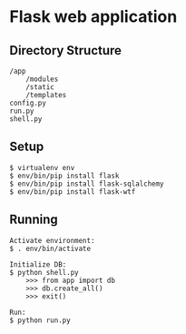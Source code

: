 # Flask web application 

## Directory Structure

	/app
		/modules
		/static	
		/templates
	config.py
	run.py
	shell.py

## Setup

	$ virtualenv env
	$ env/bin/pip install flask
	$ env/bin/pip install flask-sqlalchemy
	$ env/bin/pip install flask-wtf

## Running
	Activate environment:
	$ . env/bin/activate
	
	Initialize DB:
	$ python shell.py
		>>> from app import db
		>>> db.create_all()
		>>> exit()
	
	Run:
	$ python run.py
